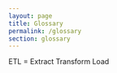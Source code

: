 ```yaml
---
layout: page
title: Glossary
permalink: /glossary
section: glossary
---
```


ETL = Extract Transform Load